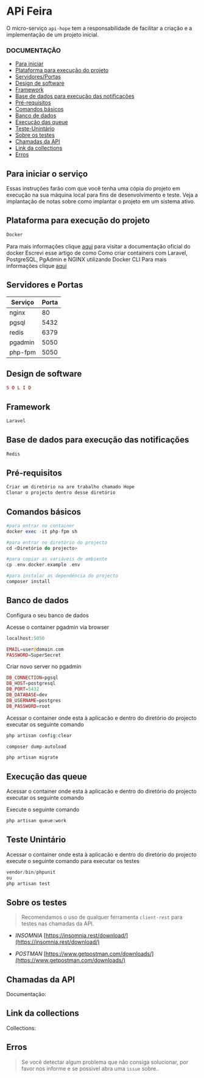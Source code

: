 # APi Feira

O micro-serviço `api-hope` tem a responsabilidade de facilitar a criação e a implementação de um projeto inicial.

### DOCUMENTAÇÃO

- [Para iniciar](#para-iniciar-o-serviço)
- [Plataforma para execução do projeto](#plataforma-para-execução-do-projeto)
- [Servidores/Portas](#servidores-e-portas)
- [Design de software](#design-de-software)
- [Framework](#framework)
- [Base de dados para execução das notificações](#base-de-dados-para-execução-das-notificações)
- [Pré-requisitos](#pré-requisitos)
- [Comandos básicos](#comandos-básicos)
- [Banco de dados](#banco-de-dados)
- [Execução das queue](#execução-das-queue)
- [Teste-Unintário](#teste-Unintário)
- [Sobre os testes](#Sobre-os-testes)
- [Chamadas da API](#chamadas-da-API)
- [Link da collections](#link-da-collections)
- [Erros](#erros)

## Para iniciar o serviço 
Essas instruções farão com que você tenha uma cópia do projeto em execução na sua máquina local para fins de desenvolvimento e teste. Veja a implantação de notas sobre como implantar o projeto em um sistema ativo.

## Plataforma para execução do projeto

```php
Docker
```
Para mais informações clique [aqui](https://docs.docker.com/) para visitar a documentação oficial do docker
Escrevi esse artigo de como Como criar containers com Laravel, PostgreSQL, PgAdmin e NGINX utilizando Docker CLI Para mais informações clique [aqui](https://medium.com/@carlosr.m.fernandes/como-criar-containers-com-laravel-postgresql-pgadmin-e-nginx-utilizando-docker-cli-ff3d57b00029)

## Servidores e Portas 
| Serviço | Porta  |
|--|--|
| nginx | 80 |
| pgsql | 5432 |
| redis | 6379 |
| pgadmin | 5050 |
| php-fpm | 5050 |

## Design de software

```php
S O L I D 
```

## Framework

```php
Laravel
```
## Base de dados para execução das notificações 

```php
Redis
```

## Pré-requisitos

```php
Criar um diretório na are trabalho chamado Hope
Clonar o projecto dentro desse diretório
```

## Comandos básicos 

```php
#para entrar no container
docker exec -it php-fpm sh

#para entrar no diretório do projecto
cd <Diretório do projecto>

#para copiar as variáveis de ambiente 
cp .env.docker.example .env

#para instalar as dependência do projecto
composer install
```

## Banco de dados
Configura o seu banco de dados 

Acesse o container pgadmin via browser

```php
localhost:5050

EMAIL=user@domain.com
PASSWORD=SuperSecret    
```

Criar novo server no pgadmin

```php
DB_CONNECTION=pgsql
DB_HOST=postgresql
DB_PORT=5432
DB_DATABASE=dev
DB_USERNAME=postgres
DB_PASSWORD=root
```

Acessar o container onde esta à aplicacão e dentro do diretório do projecto executar os seguinte comando

```php
php artisan config:clear
```

```php
composer dump-autoload
```

```php
php artisan migrate
```

## Execução das queue 

Acessar o container onde esta à aplicacão e dentro do diretório do projecto executar os seguinte comando

Execute o seguinte comando 

```php
php artisan queue:work
```


## Teste Unintário  

Acessar o container onde esta à aplicacão e dentro do diretório do projecto execute o seguinte comando para executar os testes

```php
vendor/bin/phpunit
ou
php artisan test
```

## Sobre os testes 
>Recomendamos o uso de qualquer ferramenta `client-rest` para testes nas chamadas da API.
 
- *INSOMNIA*
[https://insomnia.rest/download/](https://insomnia.rest/download/)

- *POSTMAN*
[https://www.getpostman.com/downloads/](https://www.getpostman.com/downloads/)

## Chamadas da API	
Documentação: 

## Link da collections 
Collections:

## Erros

> Se você detectar algum problema que não consiga solucionar, por favor nos informe e se possivel abra uma `issue` sobre..
